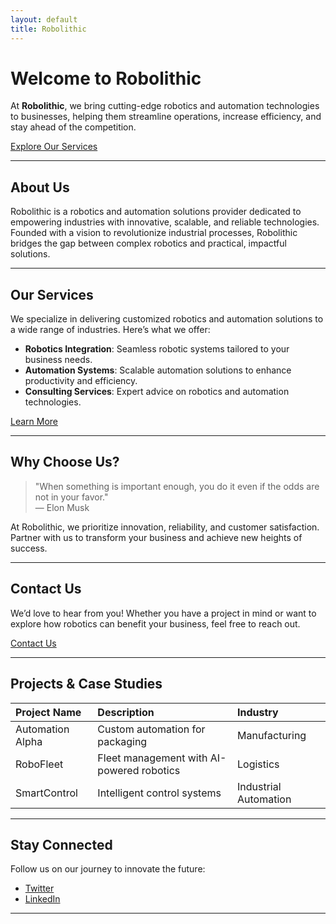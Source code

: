```yaml
---
layout: default
title: Robolithic
---
```


# Welcome to Robolithic

At **Robolithic**, we bring cutting-edge robotics and automation technologies to businesses, helping them streamline operations, increase efficiency, and stay ahead of the competition.

[Explore Our Services](./services.html)

---

## About Us

Robolithic is a robotics and automation solutions provider dedicated to empowering industries with innovative, scalable, and reliable technologies. Founded with a vision to revolutionize industrial processes, Robolithic bridges the gap between complex robotics and practical, impactful solutions.

---

## Our Services

We specialize in delivering customized robotics and automation solutions to a wide range of industries. Here’s what we offer:

- **Robotics Integration**: Seamless robotic systems tailored to your business needs.
- **Automation Systems**: Scalable automation solutions to enhance productivity and efficiency.
- **Consulting Services**: Expert advice on robotics and automation technologies.

[Learn More](./services.html)

---

## Why Choose Us?

> "When something is important enough, you do it even if the odds are not in your favor."  
> — Elon Musk

At Robolithic, we prioritize innovation, reliability, and customer satisfaction. Partner with us to transform your business and achieve new heights of success.

---

## Contact Us

We’d love to hear from you! Whether you have a project in mind or want to explore how robotics can benefit your business, feel free to reach out.

[Contact Us](./contact.html)

---

## Projects & Case Studies

| Project Name    | Description                       | Industry              |
|:----------------|:----------------------------------|:----------------------|
| Automation Alpha| Custom automation for packaging   | Manufacturing         |
| RoboFleet       | Fleet management with AI-powered robotics | Logistics            |
| SmartControl    | Intelligent control systems       | Industrial Automation |

---

## Stay Connected

Follow us on our journey to innovate the future:

- [Twitter](https://twitter.com/robolithic)
- [LinkedIn](https://linkedin.com/company/robolithic)

---


